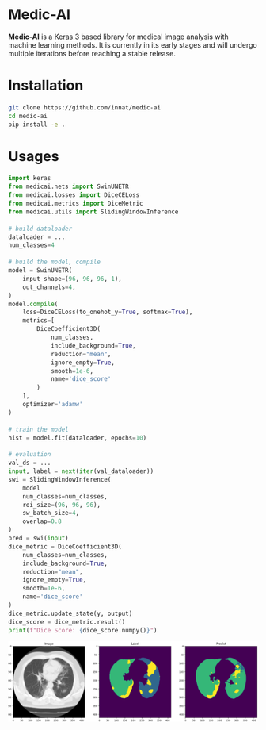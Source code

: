 # Medic-AI

**Medic-AI** is a [Keras 3](https://keras.io/keras_3/) based library for medical image analysis with machine learning methods. It is currently in its early stages and will undergo multiple iterations before reaching a stable release.

# Installation

```bash
git clone https://github.com/innat/medic-ai
cd medic-ai
pip install -e . 
```

# Usages

```python
import keras
from medicai.nets import SwinUNETR
from medicai.losses import DiceCELoss
from medicai.metrics import DiceMetric
from medicai.utils import SlidingWindowInference

# build dataloader
dataloader = ...
num_classes=4

# build the model, compile
model = SwinUNETR(
    input_shape=(96, 96, 96, 1),
    out_channels=4,
)
model.compile(
    loss=DiceCELoss(to_onehot_y=True, softmax=True),
    metrics=[
        DiceCoefficient3D(
            num_classes,
            include_background=True,
            reduction="mean",
            ignore_empty=True,
            smooth=1e-6,
            name='dice_score'
        )
    ],
    optimizer='adamw'
)

# train the model
hist = model.fit(dataloader, epochs=10)

# evaluation
val_ds = ...
input, label = next(iter(val_dataloader))
swi = SlidingWindowInference(
    model
    num_classes=num_classes, 
    roi_size=(96, 96, 96), 
    sw_batch_size=4, 
    overlap=0.8
)
pred = swi(input)
dice_metric = DiceCoefficient3D(
    num_classes=num_classes,
    include_background=True,
    reduction="mean",
    ignore_empty=True,
    smooth=1e-6,
    name='dice_score'
)
dice_metric.update_state(y, output)
dice_score = dice_metric.result()
print(f"Dice Score: {dice_score.numpy()}")
```

![](src\medicai\assets\sample_predict.png)